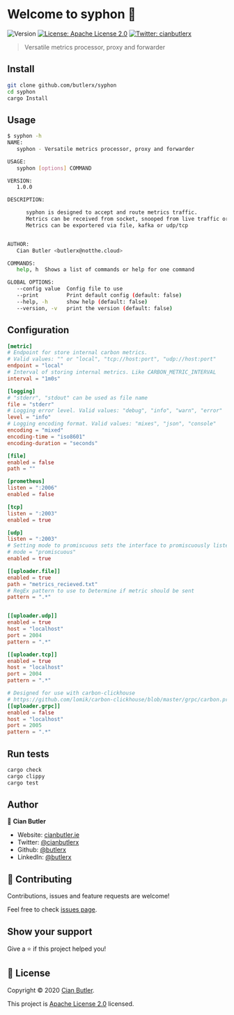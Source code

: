 # Welcome to syphon 👋

![Version](https://img.shields.io/crates/v/syphon?style=flat-square)
[![License: Apache License 2.0](https://img.shields.io/badge/License-Apache%20License%202.0-yellow.svg)](./LICENSE)
[![Twitter: cianbutlerx](https://img.shields.io/twitter/follow/cianbutlerx.svg?style=social)](https://twitter.com/cianbutlerx)

> Versatile metrics processor, proxy and forwarder

## Install

```bash
git clone github.com/butlerx/syphon
cd syphon
cargo Install
```

## Usage

```bash
$ syphon -h
NAME:
   syphon - Versatile metrics processor, proxy and forwarder

USAGE:
   syphon [options] COMMAND

VERSION:
   1.0.0

DESCRIPTION:

      syphon is designed to accept and route metrics traffic.
      Metrics can be received from socket, snooped from live traffic or read from file or kafka.
      Metrics can be exportered via file, kafka or udp/tcp


AUTHOR:
   Cian Butler <butlerx@notthe.cloud>

COMMANDS:
   help, h  Shows a list of commands or help for one command

GLOBAL OPTIONS:
   --config value  Config file to use
   --print         Print default config (default: false)
   --help, -h      show help (default: false)
   --version, -v   print the version (default: false)
```

## Configuration

```toml
[metric]
# Endpoint for store internal carbon metrics.
# Valid values: "" or "local", "tcp://host:port", "udp://host:port"
endpoint = "local"
# Interval of storing internal metrics. Like CARBON_METRIC_INTERVAL
interval = "1m0s"

[logging]
# "stderr", "stdout" can be used as file name
file = "stderr"
# Logging error level. Valid values: "debug", "info", "warn", "error"
level = "info"
# Logging encoding format. Valid values: "mixes", "json", "console"
encoding = "mixed"
encoding-time = "iso8601"
encoding-duration = "seconds"

[file]
enabled = false
path = ""

[prometheus]
listen = ":2006"
enabled = false

[tcp]
listen = ":2003"
enabled = true

[udp]
listen = ":2003"
# Setting mode to promiscuous sets the interface to promiscuously listen
# mode = "promiscuous"
enabled = true

[[uploader.file]]
enabled = true
path = "metrics_recieved.txt"
# RegEx pattern to use to Determine if metric should be sent
pattern = ".*"


[[uploader.udp]]
enabled = true
host = "localhost"
port = 2004
pattern = ".*"

[[uploader.tcp]]
enabled = true
host = "localhost"
port = 2004
pattern = ".*"

# Designed for use with carbon-clickhouse
# https://github.com/lomik/carbon-clickhouse/blob/master/grpc/carbon.proto
[[uploader.grpc]]
enabled = false
host = "localhost"
port = 2005
pattern = ".*"
```

## Run tests

```sh
cargo check
cargo clippy
cargo test
```

## Author

👤 **Cian Butler**

- Website: [cianbutler.ie](https://cianbutler.ie)
- Twitter: [@cianbutlerx](https://twitter.com/cianbutlerx)
- Github: [@butlerx](https://github.com/butlerx)
- LinkedIn: [@butlerx](https://linkedin.com/in/butlerx)

## 🤝 Contributing

Contributions, issues and feature requests are welcome!

Feel free to check [issues page](https://github.com/butlerx/syphon/issues).

## Show your support

Give a ⭐️ if this project helped you!

## 📝 License

Copyright © 2020 [Cian Butler](https://github.com/butlerx).

This project is [Apache License 2.0](./LICENSE) licensed.
